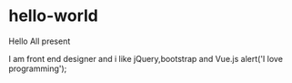 # hello-world

Hello All present

I am front end designer and i like jQuery,bootstrap and Vue.js 
alert('I love programming');
